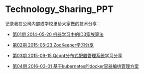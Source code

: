 # Technology_Sharing_PPT
记录我在公司内部或学校里给大家做的技术分享：

* [第01期 2014-05-20 机器学习中的ID3家族算法](id3.md)

* [第02期 2015-05-23 ZooKeeper学习分享](zookeeper.md)

* [第03期 2015-09-15 Qconf分布式配置管理系统学习分享](qconf.md)

* [第04期 2016-03-01 基于kubernetes的docker容器编排管理方案](kubernetes.md)
